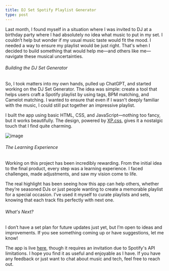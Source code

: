 ```yaml
---
title: DJ Set Spotify Playlist Generator
type: post
---
```

Last month, I found myself in a situation where I was invited to DJ at a birthday party where I had absolutely no idea what music to put in my set. I couldn’t help but wonder if my usual music taste would fit the mood. I needed a way to ensure my playlist would be just right. That's when I decided to build something that would help me—and others like me—navigate these musical uncertainties.

###### Building the DJ Set Generator
So, I took matters into my own hands, pulled up ChatGPT, and started working on the DJ Set Generator. The idea was simple: create a tool that helps users craft a Spotify playlist by using tags, BPM matching, and Camelot matching. I wanted to ensure that even if I wasn't deeply familiar with the music, I could still put together an impressive playlist.

I built the app using basic HTML, CSS, and JavaScript—nothing too fancy, but it works beautifully. The design, powered by [XP.css](https://botoxparty.github.io/XP.css/), gives it a nostalgic touch that I find quite charming.

![image](https://github.com/user-attachments/assets/4dea1848-d1c6-42a9-857c-808e0f7bedd9)

###### The Learning Experience
Working on this project has been incredibly rewarding. From the initial idea to the final product, every step was a learning experience. I faced challenges, made adjustments, and saw my vision come to life.

The real highlight has been seeing how this app can help others, whether they’re seasoned DJs or just people wanting to create a memorable playlist for a special occasion. I’ve used it myself to curate playlists and sets, knowing that each track fits perfectly with next one.

###### What's Next?
I don’t have a set plan for future updates just yet, but I’m open to ideas and improvements. If you see something coming up or have suggestions, let me know!

The app is live [here](https://xaymup.me/djset-generator/), though it requires an invitation due to Spotify's API limitations. I hope you find it as useful and enjoyable as I have. If you have any feedback or just want to chat about music and tech, feel free to reach out.
